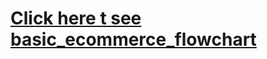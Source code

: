 # [Click here t see basic_ecommerce_flowchart](https://app.creately.com/d/XUa2o0KDmjs/edit/s/XnJcM7GS8lR)
